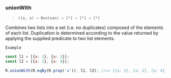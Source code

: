 ### unionWith

> ```((a, a) → Boolean) → [*] → [*] → [*]```

Combines two lists into a set (i.e. no duplicates) composed of the elements of each list. Duplication is determined according to the value returned by applying the supplied predicate to two list elements.

`Example`

```js
const l1 = [{a: 1}, {a: 2}];
const l2 = [{a: 1}, {a: 4}];

R.unionWith(R.eqBy(R.prop('a')), l1, l2); //=> [{a: 1}, {a: 2}, {a: 4}]
```